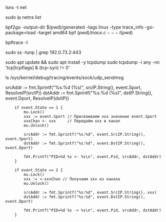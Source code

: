lsns -t net


sudo ip netns list


bpf2go -output-dir $(pwd)/generated -tags linux -type trace_info -go-package=load -target amd64 bpf $(pwd)/trace.c -- -I$(pwd)

bpftrace -l

sudo ss -tunp | grep 192.0.73.2:443


sudo apt update && sudo apt install -y tcpdump
sudo tcpdump -i any -nn 'tcp[tcpflags] & (tcp-syn) != 0'

ls /sys/kernel/debug/tracing/events/sock/udp_sendmsg


srcAddr := fmt.Sprintf("%s:%d (%s)", srcIP.String(), event.Sport, ResolveIP(srcIP))
dstAddr := fmt.Sprintf("%s:%d (%s)", dstIP.String(), event.Dport, ResolveIP(dstIP))


		if event.State == 1 {
			mu.Lock()
			xxx := event.Sport // Присваиваем xxx значение event.Sport
			xxxChan <- xxx     // Передаём xxx в канал
			mu.Unlock()

			srcAddr := fmt.Sprintf("%s:%d", event.SrcIP.String(), event.Sport)
			dstAddr := fmt.Sprintf("%s:%d", event.DstIP.String(), event.Dport)

			fmt.Printf("PID=%d %s <- %s\n", event.Pid, srcAddr, dstAddr)
		}

		if event.State == 2 {
			mu.Lock()
			xxx := <-xxxChan // Получаем xxx из канала
			mu.Unlock()

			srcAddr := fmt.Sprintf("%s:%d", event.SrcIP.String(), xxx)
			dstAddr := fmt.Sprintf("%s:%d", event.DstIP.String(), event.Dport)

			fmt.Printf("PID=%d %s -> %s\n", event.Pid, srcAddr, dstAddr)
		}















